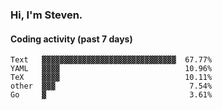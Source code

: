 ### Hi, I'm Steven.

#### Coding activity (past 7 days)
```
Text   ▓▓▓▓▓▓▓▓▓▓▓▓▓▓▓▓▓▓▓▓▓▓▓▓▓▓▓▓▓▓  67.77%
YAML   ▓▓▓▓                            10.96%
TeX    ▓▓▓▓                            10.11%
other  ▓▓▓                              7.54%
Go     ▓                                3.61%
```

